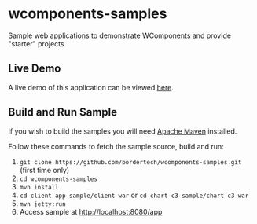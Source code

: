 # wcomponents-samples
Sample web applications to demonstrate WComponents and provide "starter" projects

## Live Demo
A live demo of this application can be viewed [here](http://wcomponents-bordertech.rhcloud.com/client/app).

## Build and Run Sample
If you wish to build the samples you will need [Apache Maven](https://maven.apache.org/) installed.

Follow these commands to fetch the sample source, build and run:

1. `git clone https://github.com/bordertech/wcomponents-samples.git` (first time only)
2. `cd wcomponents-samples`
3. `mvn install`
4. `cd client-app-sample/client-war` or `cd chart-c3-sample/chart-c3-war`
5. `mvn jetty:run`
6.  Access sample at [http://localhost:8080/app](http://localhost:8080/app)
